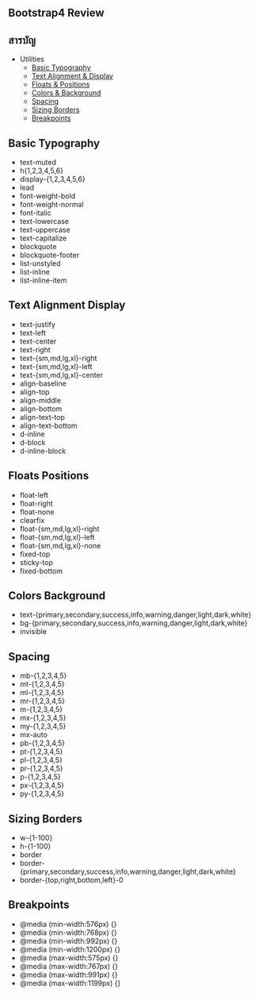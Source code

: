 ## Bootstrap4 Review

## สารบัญ
- Utilities
  - [Basic Typography](#basic-typography)
  - [Text Alignment & Display](#text-alignment-display)
  - [Floats & Positions](#floats-positions)
  - [Colors & Background](#colors-background)
  - [Spacing](#spacing)
  - [Sizing Borders](#sizing-borders)
  - [Breakpoints](#breakpoints)

## Basic Typography
- text-muted
- h{1,2,3,4,5,6}
- display-{1,2,3,4,5,6}
- lead
- font-weight-bold
- font-weight-normal
- font-italic
- text-lowercase
- text-uppercase
- text-capitalize
- blockquote
- blockquote-footer
- list-unstyled
- list-inline
- list-inline-item

## Text Alignment Display
- text-justify
- text-left
- text-center
- text-right
- text-{sm,md,lg,xl}-right
- text-{sm,md,lg,xl}-left
- text-{sm,md,lg,xl}-center
- align-baseline
- align-top
- align-middle
- align-bottom
- align-text-top
- align-text-bottom
- d-inline
- d-block
- d-inline-block

## Floats Positions
- float-left
- float-right
- float-none
- clearfix
- float-{sm,md,lg,xl}-right
- float-{sm,md,lg,xl}-left
- float-{sm,md,lg,xl}-none
- fixed-top
- sticky-top
- fixed-bottom

## Colors Background
- text-{primary,secondary,success,info,warning,danger,light,dark,white}
- bg-{primary,secondary,success,info,warning,danger,light,dark,white}
- invisible

## Spacing
- mb-{1,2,3,4,5}
- mt-{1,2,3,4,5}
- ml-{1,2,3,4,5}
- mr-{1,2,3,4,5}
- m-{1,2,3,4,5}
- mx-{1,2,3,4,5}
- my-{1,2,3,4,5}
- mx-auto
- pb-{1,2,3,4,5}
- pt-{1,2,3,4,5}
- pl-{1,2,3,4,5}
- pr-{1,2,3,4,5}
- p-{1,2,3,4,5}
- px-{1,2,3,4,5}
- py-{1,2,3,4,5}

## Sizing Borders
- w-{1-100}
- h-{1-100}
- border
- border-{primary,secondary,success,info,warning,danger,light,dark,white}
- border-{top,right,bottom,left}-0

## Breakpoints
- @media (min-width:576px) {}
- @media (min-width:768px) {}
- @media (min-width:992px) {}
- @media (min-width:1200px) {}
- @media (max-width:575px) {}
- @media (max-width:767px) {}
- @media (max-width:991px) {}
- @media (max-width:1199px) {}
